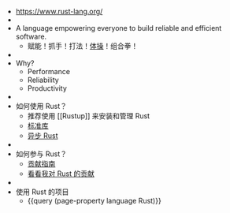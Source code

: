 - https://www.rust-lang.org/
-
- A language empowering everyone to build reliable and efficient software.
	- 赋能！抓手！打法！[体操](https://github.com/skyzh/type-exercise-in-rust)！组合拳！
-
- Why?
	- Performance
	- Reliability
	- Productivity
-
- 如何使用 Rust？
	- 推荐使用 [[Rustup]] 来安装和管理 Rust
	- [标准库]([[Rust/std]])
	- [异步 Rust]([[Rust/Async]])
-
- 如何参与 Rust？
	- [贡献指南]([[Rust/Contribute]])
	- [看看我对 Rust 的贡献](https://github.com/rust-lang/rust/commits?author=Xuanwo)
-
- 使用 Rust 的项目
	- {{query (page-property language Rust)}}